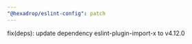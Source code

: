 ```yaml
---
"@hexadrop/eslint-config": patch
---
```


fix(deps): update dependency eslint-plugin-import-x to v4.12.0
